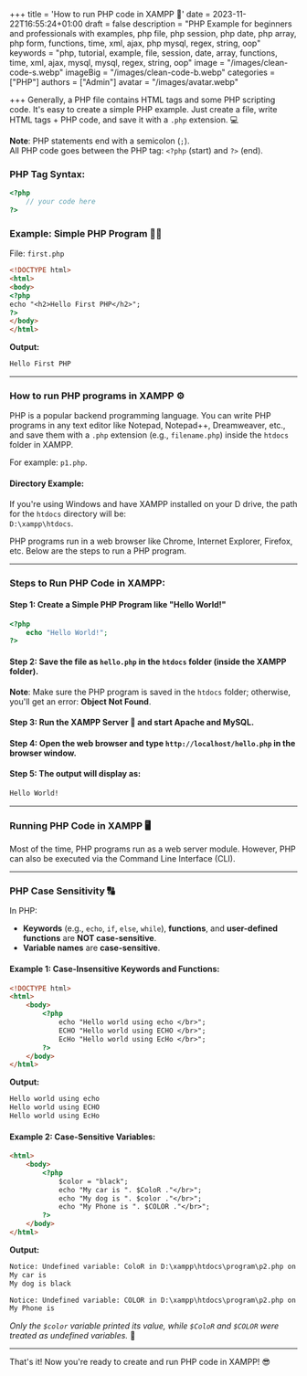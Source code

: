+++
title = 'How to run PHP code in XAMPP 🚀'
date = 2023-11-22T16:55:24+01:00
draft = false
description = "PHP Example for beginners and professionals with examples, php file, php session, php date, php array, php form, functions, time, xml, ajax, php mysql, regex, string, oop"
keywords = "php, tutorial, example, file, session, date, array, functions, time, xml, ajax, mysql, mysql, regex, string, oop"
image = "/images/clean-code-s.webp"
imageBig = "/images/clean-code-b.webp"
categories = ["PHP"]
authors = ["Admin"]
avatar = "/images/avatar.webp"

+++
Generally, a PHP file contains HTML tags and some PHP scripting code. It's easy to create a simple PHP example. Just create a file, write HTML tags + PHP code, and save it with a `.php` extension. 💻

**Note**: PHP statements end with a semicolon (`;`).  
All PHP code goes between the PHP tag: `<?php` (start) and `?>` (end).

### PHP Tag Syntax:
```php
<?php
    // your code here  
?>
```

### Example: Simple PHP Program 👨‍💻

File: `first.php`

```html
<!DOCTYPE html>  
<html>  
<body>  
<?php  
echo "<h2>Hello First PHP</h2>";  
?>  
</body>  
</html>
```

**Output:**
```html
Hello First PHP
```

---

### How to run PHP programs in XAMPP ⚙️

PHP is a popular backend programming language. You can write PHP programs in any text editor like Notepad, Notepad++, Dreamweaver, etc., and save them with a `.php` extension (e.g., `filename.php`) inside the `htdocs` folder in XAMPP.

For example: `p1.php`.

#### Directory Example:
If you're using Windows and have XAMPP installed on your D drive, the path for the `htdocs` directory will be:  
`D:\xampp\htdocs`.

PHP programs run in a web browser like Chrome, Internet Explorer, Firefox, etc. Below are the steps to run a PHP program.

---

### Steps to Run PHP Code in XAMPP:

#### Step 1: Create a Simple PHP Program like "Hello World!"
```php
<?php      
    echo "Hello World!";  
?>  
```

#### Step 2: Save the file as `hello.php` in the `htdocs` folder (inside the XAMPP folder).

**Note**: Make sure the PHP program is saved in the `htdocs` folder; otherwise, you'll get an error: **Object Not Found**.

#### Step 3: Run the XAMPP Server 🚀 and start Apache and MySQL.

#### Step 4: Open the web browser and type `http://localhost/hello.php` in the browser window.

#### Step 5: The output will display as:

```html
Hello World!
```

---

### Running PHP Code in XAMPP 🖥️

Most of the time, PHP programs run as a web server module. However, PHP can also be executed via the Command Line Interface (CLI).

---

### PHP Case Sensitivity 🔠

In PHP:
- **Keywords** (e.g., `echo`, `if`, `else`, `while`), **functions**, and **user-defined functions** are **NOT case-sensitive**.
- **Variable names** are **case-sensitive**.

#### Example 1: Case-Insensitive Keywords and Functions:

```html
<!DOCTYPE html>  
<html>  
    <body>  
        <?php  
            echo "Hello world using echo </br>";  
            ECHO "Hello world using ECHO </br>";  
            EcHo "Hello world using EcHo </br>";  
        ?>  
    </body>  
</html>
```

**Output:**

```html
Hello world using echo
Hello world using ECHO
Hello world using EcHo
```

#### Example 2: Case-Sensitive Variables:

```html
<html>  
    <body>  
        <?php  
            $color = "black";  
            echo "My car is ". $ColoR ."</br>";  
            echo "My dog is ". $color ."</br>";  
            echo "My Phone is ". $COLOR ."</br>";  
        ?>  
    </body>  
</html>
```

**Output:**

```html
Notice: Undefined variable: ColoR in D:\xampp\htdocs\program\p2.php on line 8
My car is
My dog is black

Notice: Undefined variable: COLOR in D:\xampp\htdocs\program\p2.php on line 10
My Phone is
```

*Only the `$color` variable printed its value, while `$ColoR` and `$COLOR` were treated as undefined variables.* 🚨

---

That's it! Now you're ready to create and run PHP code in XAMPP! 😎

